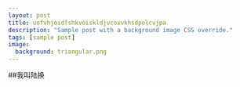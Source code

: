 ```yaml
---
layout: post
title: uofvhjoidfshkvoiskldjvcoxvkhsdpolcvjpa
description: "Sample post with a background image CSS override."
tags: [sample post]
image:
  background: triangular.png
---
```

##我叫陆换
